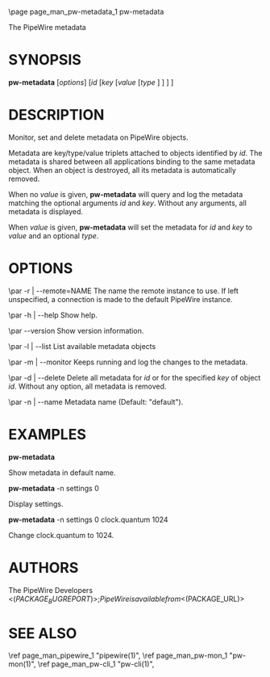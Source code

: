 \page page_man_pw-metadata_1 pw-metadata

The PipeWire metadata

# SYNOPSIS

**pw-metadata** \[*options*\] \[*id* \[*key* \[*value* \[*type* \] \] \] \]

# DESCRIPTION

Monitor, set and delete metadata on PipeWire objects.

Metadata are key/type/value triplets attached to objects identified by
*id*. The metadata is shared between all applications binding to the
same metadata object. When an object is destroyed, all its metadata is
automatically removed.

When no *value* is given, **pw-metadata** will query and log the
metadata matching the optional arguments *id* and *key*. Without any
arguments, all metadata is displayed.

When *value* is given, **pw-metadata** will set the metadata for *id*
and *key* to *value* and an optional *type*.

# OPTIONS

\par -r | \--remote=NAME
The name the remote instance to use. If left unspecified, a connection
is made to the default PipeWire instance.

\par -h | \--help
Show help.

\par \--version
Show version information.

\par -l | \--list
List available metadata objects

\par -m | \--monitor
Keeps running and log the changes to the metadata.

\par -d | \--delete
Delete all metadata for *id* or for the specified *key* of object *id*.
Without any option, all metadata is removed.

\par -n | \--name
Metadata name (Default: "default").

# EXAMPLES

**pw-metadata**

Show metadata in default name.

**pw-metadata** -n settings 0

Display settings.

**pw-metadata** -n settings 0 clock.quantum 1024

Change clock.quantum to 1024.

# AUTHORS

The PipeWire Developers <$(PACKAGE_BUGREPORT)>;
PipeWire is available from <$(PACKAGE_URL)>

# SEE ALSO

\ref page_man_pipewire_1 "pipewire(1)",
\ref page_man_pw-mon_1 "pw-mon(1)",
\ref page_man_pw-cli_1 "pw-cli(1)",
